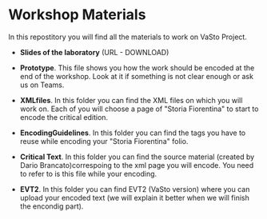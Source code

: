 # Workshop Materials

In this repostitory you will find all the materials to work on VaSto Project. 

* **Slides of the laboratory** (URL - DOWNLOAD)

* **Prototype**. This file shows you how the work should be encoded at the end of the workshop. Look at it if something is not clear enough or ask us on Teams. 

* **XMLfiles**. In this folder you can find the XML files on which you will work on. Each of you will choose a page of "Storia Fiorentina" to start to encode the critical edition.

* **EncodingGuidelines**. In this folder you can find the tags you have to reuse while encoding your "Storia Fiorentina" folio. 

* **Critical Text**. In this folder you can find the source material (created by Dario Brancato)correspoing to the xml page you will encode. You need to refer to is this file while your encoding.

* **EVT2**. In this folder you can find EVT2 (VaSto version) where you can upload your encoded text (we will explain it better when we will finish the encondig part).

